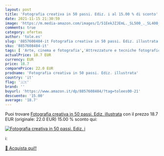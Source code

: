 ```yaml
---
layout: post
title: 'Fotografia creativa in 50 passi. Ediz. i al 15.00 % di sconto'
date: 2021-11-15 21:30:59
image: 'https://m.media-amazon.com/images/I/51EekJZJEmL._SL500_._SL400_.jpg'
comments: true
category: ofertas
author: 'tole.es'
slug: '8857608484-it Fotografia creativa in 50 passi. Ediz. illustrata'
sku: '8857608484-it'
tags: [ 'Arte, cinema e fotografia','Attrezzature e tecniche fotografiche','Fotografia','Libri', ]
actualPrice: 18.7 EUR
currency: EUR
price: 18.7
comparePrice: 22.0 EUR
prodname: 'Fotografia creativa in 50 passi. Ediz. illustrata'
country: 'it'
flag: '🇮🇹'
brand: ''
buyurl: 'https://www.amazon.it/dp/8857608484/?tag=tolees00-21'
descuento: '15.00'
average: '18.7'
---
```


Puoi trovare [Fotografia creativa in 50 passi. Ediz. illustrata](https://www.amazon.it/dp/8857608484/?tag=tolees00-21) con il prezzo 18.7 EUR (originale: 22.0 EUR) 15.00 % sconto qui:

[![Fotografia creativa in 50 passi. Ediz. i](https://m.media-amazon.com/images/I/51EekJZJEmL._SL500_._SL400_.jpg)](https://www.amazon.it/dp/8857608484/?tag=tolees00-21)

ℹ️:


[🛒 Acquista qui!!](https://www.amazon.it/dp/8857608484/?tag=tolees00-21)
